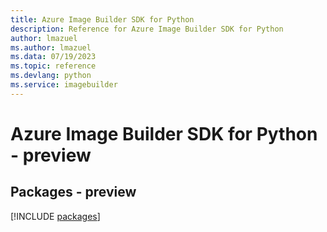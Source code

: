 ```yaml
---
title: Azure Image Builder SDK for Python
description: Reference for Azure Image Builder SDK for Python
author: lmazuel
ms.author: lmazuel
ms.data: 07/19/2023
ms.topic: reference
ms.devlang: python
ms.service: imagebuilder
---
```

# Azure Image Builder SDK for Python - preview
## Packages - preview
[!INCLUDE [packages](image-builder-index.md)]